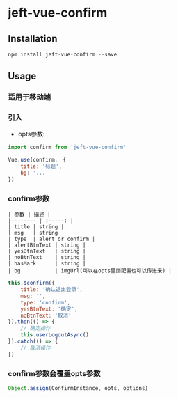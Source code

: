 # jeft-vue-confirm

## Installation

``` js
npm install jeft-vue-confirm --save
```

## Usage

### 适用于移动端

### 引入

- opts参数:

``` js
import confirm from 'jeft-vue-confirm'

Vue.use(confirm， {
    title: '标题',
    bg: '...'
})
```

### confirm参数

    | 参数 | 描述 |
    |-------- | :-----: |
    | title | string |
    | msg   | string
    | type  | alert or confirm |
    | alertBtnText | string |
    | yesBtnText   | string |
    | noBtnText    | string |
    | hasMark      | string |
    | bg           | imgUrl(可以在opts里面配置也可以传进来) |

``` js
this.$confirm({
    title: '确认退出登录',
    msg: '',
    type: 'confirm',
    yesBtnText: '确定',
    noBtnText: '取消'
}).then(() => {
    // 确定操作
    this.userLogoutAsync()
}).catch(() => {
    // 取消操作
})
```

### confirm参数会覆盖opts参数

``` js
Object.assign(ConfirmInstance, opts, options)
```
